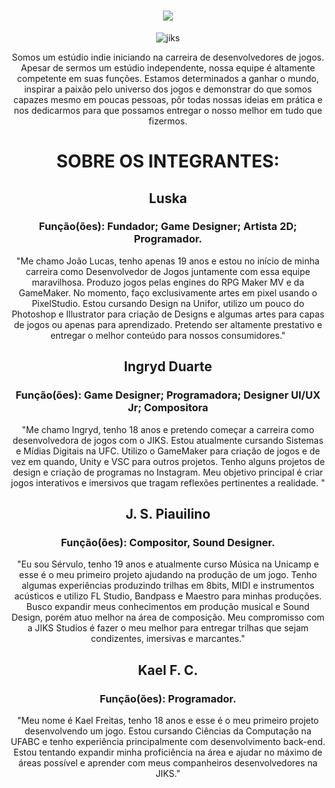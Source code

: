<div align=center>
  
# <img src="https://readme-typing-svg.demolab.com/?lines=Quem%20somos?&center=true&font=Fira%20Code&width=700&height=45&color=a87aff&pause=300&size=22" /></a>
  </h3>

  
  ![jiks](https://github.com/user-attachments/assets/70610c43-ab5b-4b19-a92a-ab9a17720d05)


  

Somos um estúdio indie iniciando na carreira de desenvolvedores de jogos. Apesar de sermos um estúdio independente, nossa equipe é altamente competente em suas funções. Estamos determinados a ganhar o mundo, inspirar a paixão pelo universo dos jogos e demonstrar do que somos capazes mesmo em poucas pessoas, pôr todas nossas ideias em prática e nos dedicarmos para que possamos entregar o nosso melhor em tudo que fizermos.


# SOBRE OS INTEGRANTES:



## Luska

### Função(ões): Fundador; Game Designer; Artista 2D; Programador.

"Me chamo João Lucas, tenho apenas 19 anos e estou no início de minha carreira como Desenvolvedor de Jogos juntamente com essa equipe maravilhosa. Produzo jogos pelas engines do RPG Maker MV e da GameMaker. No momento, faço exclusivamente artes em pixel usando o PixelStudio. Estou cursando Design na Unifor, utilizo um pouco do Photoshop e Illustrator para criação de Designs e algumas artes para capas de jogos ou apenas para aprendizado. Pretendo ser altamente prestativo e entregar o melhor conteúdo para nossos consumidores."





## Ingryd Duarte

### Função(ões): Game Designer; Programadora; Designer UI/UX Jr; Compositora

"Me chamo Ingryd, tenho 18 anos e pretendo começar a carreira como desenvolvedora de jogos com o JIKS.  Estou atualmente cursando Sistemas e Mídias Digitais na UFC. Utilizo o GameMaker para criação de jogos e de vez em quando, Unity e VSC para outros projetos. Tenho alguns projetos de design e criação de programas no Instagram. Meu objetivo principal é criar jogos interativos e imersivos que tragam reflexões pertinentes a realidade. "





## J. S. Piauilino

### Função(ões): Compositor, Sound Designer.

"Eu sou Sérvulo, tenho 19 anos e atualmente curso Música na Unicamp e esse é o meu primeiro projeto ajudando na produção de um jogo. Tenho algumas experiências produzindo trilhas em 8bits, MIDI e instrumentos acústicos e utilizo FL Studio, Bandpass e Maestro para minhas produções. Busco expandir meus conhecimentos em produção musical e Sound Design, porém atuo melhor na área de composição. Meu compromisso com a JIKS Studios é fazer o meu melhor para entregar trilhas que sejam condizentes, imersivas e marcantes."





## Kael F. C.

### Função(ões): Programador.

"Meu nome é Kael Freitas, tenho 18 anos e esse é o meu primeiro projeto desenvolvendo um jogo. Estou cursando Ciências da Computação na UFABC e tenho experiência principalmente com desenvolvimento back-end. Estou tentando expandir minha proficiência na área e ajudar no máximo de áreas possível e aprender com meus companheiros desenvolvedores na JIKS."
</div>
